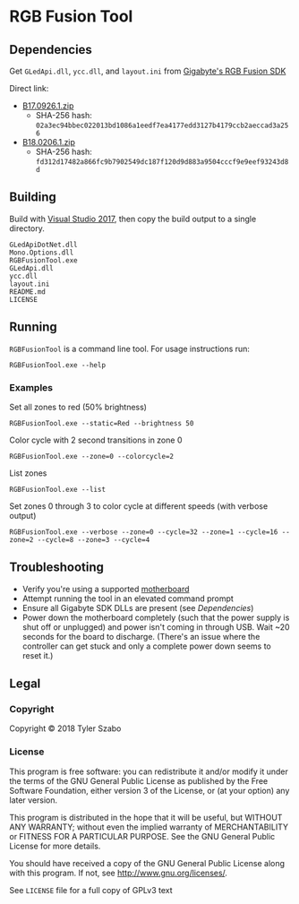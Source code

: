# RGB Fusion Tool

## Dependencies

Get `GLedApi.dll`, `ycc.dll`, and `layout.ini` from [Gigabyte's RGB Fusion SDK](https://www.gigabyte.com/mb/rgb/sdk)

Direct link:
- [B17.0926.1.zip](https://www.gigabyte.com/WebPage/332/images/B17.0926.1.zip)
  - SHA-256 hash: `02a3ec94bbec022013bd1086a1eedf7ea4177edd3127b4179ccb2aeccad3a256`
- [B18.0206.1.zip](https://www.gigabyte.com/WebPage/332/images/B18.0206.1.zip)
  - SHA-256 hash: `fd312d17482a866fc9b7902549dc187f120d9d883a9504cccf9e9eef93243d8d`

## Building

Build with [Visual Studio 2017](https://www.visualstudio.com/downloads/), then copy the build output to a single directory.

```
GLedApiDotNet.dll
Mono.Options.dll
RGBFusionTool.exe
GLedApi.dll
ycc.dll
layout.ini
README.md
LICENSE
```

## Running

`RGBFusionTool` is a command line tool. For usage instructions run:

```
RGBFusionTool.exe --help
```

### Examples

Set all zones to red (50% brightness)

```
RGBFusionTool.exe --static=Red --brightness 50
```

Color cycle with 2 second transitions in zone 0

```
RGBFusionTool.exe --zone=0 --colorcycle=2
```

List zones

```
RGBFusionTool.exe --list
```

Set zones 0 through 3 to color cycle at different speeds (with verbose output)

```
RGBFusionTool.exe --verbose --zone=0 --cycle=32 --zone=1 --cycle=16 --zone=2 --cycle=8 --zone=3 --cycle=4
```

## Troubleshooting

- Verify you're using a supported [motherboard](https://www.gigabyte.com/mb/rgb/)
- Attempt running the tool in an elevated command prompt
- Ensure all Gigabyte SDK DLLs are present (see *Dependencies*)
- Power down the motherboard completely (such that the power supply is shut off or unplugged) and power isn't coming in through USB. Wait ~20 seconds for the board to discharge. (There's an issue where the controller can get stuck and only a complete power down seems to reset it.)

## Legal

### Copyright

Copyright © 2018 Tyler Szabo

### License

This program is free software: you can redistribute it and/or modify it under the terms of the GNU General Public License as published by the Free Software Foundation, either version 3 of the License, or (at your option) any later version.

This program is distributed in the hope that it will be useful, but WITHOUT ANY WARRANTY; without even the implied warranty of  MERCHANTABILITY or FITNESS FOR A PARTICULAR PURPOSE. See the GNU General Public License for more details.

You should have received a copy of the GNU General Public License along with this program.  If not, see <http://www.gnu.org/licenses/>.

See `LICENSE` file for a full copy of GPLv3 text